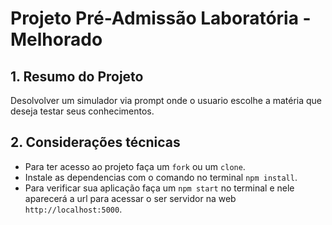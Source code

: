 # Projeto Pré-Admissão Laboratória - Melhorado 

## 1. Resumo do Projeto
 Desolvolver um simulador via prompt onde o usuario escolhe a matéria que deseja testar seus conhecimentos.


## 2. Considerações técnicas

   * Para ter acesso ao projeto faça um `fork` ou um `clone`.
   * Instale as dependencias com o comando no terminal `npm install`.
   * Para verificar sua aplicação faça um `npm start` no terminal e nele aparecerá  a url para acessar o ser servidor na web `http://localhost:5000`.
